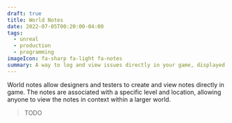 ```yaml
---
draft: true
title: World Notes
date: 2022-07-05T00:20:00-04:00
tags:
  - unreal
  - production
  - programming
imageIcon: fa-sharp fa-light fa-notes
summary: A way to log and view issues directly in your game, displayed in 3D space.
---
```

World notes allow designers and testers to create and view notes directly in game. The notes are associated with a specific level and location, allowing anyone to view the notes in context within a larger world.

> TODO
